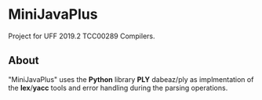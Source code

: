 # MiniJavaPlus

Project for UFF 2019.2 TCC00289 Compilers.

## About

"MiniJavaPlus" uses the **Python** library **PLY** dabeaz/ply as implmentation of the **lex**/**yacc** tools and error handling during the parsing operations. 
